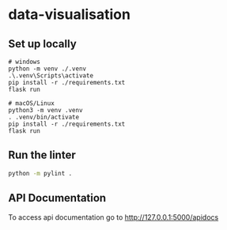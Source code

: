 # data-visualisation

## Set up locally
```
# windows
python -m venv ./.venv
.\.venv\Scripts\activate
pip install -r ./requirements.txt
flask run

# macOS/Linux
python3 -m venv .venv
. .venv/bin/activate
pip install -r ./requirements.txt
flask run
```

## Run the linter
```bash
python -m pylint .
```

## API Documentation

To access api documentation go to http://127.0.0.1:5000/apidocs
